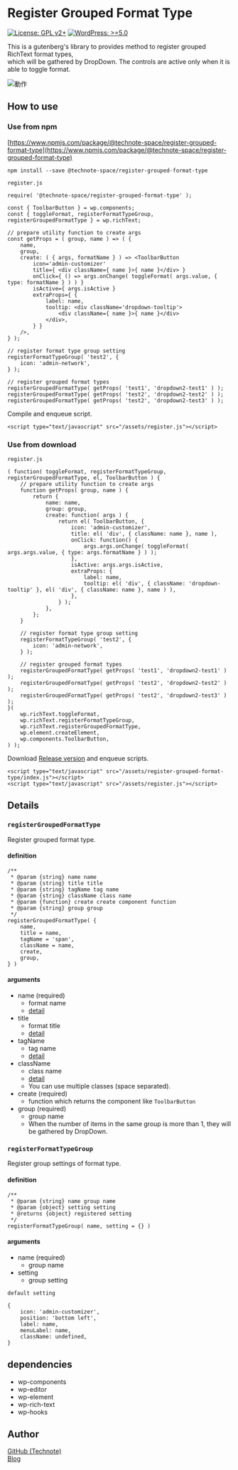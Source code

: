 # Register Grouped Format Type

[![License: GPL v2+](https://img.shields.io/badge/License-GPL%20v2%2B-blue.svg)](http://www.gnu.org/licenses/gpl-2.0.html)
[![WordPress: >=5.0](https://img.shields.io/badge/WordPress-%3E%3D5.0-brightgreen.svg)](https://wordpress.org/)

This is a gutenberg's library to provides method to register grouped RichText format types,   
which will be gathered by DropDown.
The controls are active only when it is able to toggle format.

![動作](https://raw.githubusercontent.com/technote-space/register-grouped-format-type/master/screenshot1.png)

## How to use
### Use from npm
[https://www.npmjs.com/package/@technote-space/register-grouped-format-type](https://www.npmjs.com/package/@technote-space/register-grouped-format-type)

```
npm install --save @technote-space/register-grouped-format-type
```

`register.js`
```
require( '@technote-space/register-grouped-format-type' );

const { ToolbarButton } = wp.components;
const { toggleFormat, registerFormatTypeGroup, registerGroupedFormatType } = wp.richText;

// prepare utility function to create args
const getProps = ( group, name ) => ( {
	name,
	group,
	create: ( { args, formatName } ) => <ToolbarButton
		icon='admin-customizer'
		title={ <div className={ name }>{ name }</div> }
		onClick={ () => args.onChange( toggleFormat( args.value, { type: formatName } ) ) }
		isActive={ args.isActive }
		extraProps={ {
			label: name,
			tooltip: <div className='dropdown-tooltip'>
				<div className={ name }>{ name }</div>
			</div>,
		} }
	/>,
} );

// register format type group setting
registerFormatTypeGroup( 'test2', {
	icon: 'admin-network',
} );

// register grouped format types
registerGroupedFormatType( getProps( 'test1', 'dropdown2-test1' ) );
registerGroupedFormatType( getProps( 'test2', 'dropdown2-test2' ) );
registerGroupedFormatType( getProps( 'test2', 'dropdown2-test3' ) );

```

Compile and enqueue script.

```
<script type="text/javascript" src="/assets/register.js"></script>
```

### Use from download

`register.js`
```
( function( toggleFormat, registerFormatTypeGroup, registerGroupedFormatType, el, ToolbarButton ) {
	// prepare utility function to create args
	function getProps( group, name ) {
		return {
			name: name,
			group: group,
			create: function( args ) {
				return el( ToolbarButton, {
					icon: 'admin-customizer',
					title: el( 'div', { className: name }, name ),
					onClick: function() {
						args.args.onChange( toggleFormat( args.args.value, { type: args.formatName } ) );
					},
					isActive: args.args.isActive,
					extraProps: {
						label: name,
						tooltip: el( 'div', { className: 'dropdown-tooltip' }, el( 'div', { className: name }, name ) ),
					},
				} );
			},
		};
	}

	// register format type group setting
	registerFormatTypeGroup( 'test2', {
		icon: 'admin-network',
	} );

	// register grouped format types
	registerGroupedFormatType( getProps( 'test1', 'dropdown2-test1' ) );
	registerGroupedFormatType( getProps( 'test2', 'dropdown2-test2' ) );
	registerGroupedFormatType( getProps( 'test2', 'dropdown2-test3' ) );
}(
	wp.richText.toggleFormat,
	wp.richText.registerFormatTypeGroup,
	wp.richText.registerGroupedFormatType,
	wp.element.createElement,
	wp.components.ToolbarButton,
) );

```

Download [Release version](https://raw.githubusercontent.com/technote-space/register-grouped-format-type/master/build/index.js) and enqueue scripts.
```
<script type="text/javascript" src="/assets/register-grouped-format-type/index.js"></script>
<script type="text/javascript" src="/assets/register.js"></script>
```


## Details
### `registerGroupedFormatType`
Register grouped format type.
#### definition
```
/**
 * @param {string} name name
 * @param {string} title title
 * @param {string} tagName tag name
 * @param {string} className class name
 * @param {function} create create component function
 * @param {string} group group
 */
registerGroupedFormatType( {
	name,
	title = name,
	tagName = 'span',
	className = name,
	create,
	group,
} )
```
#### arguments
- name (required)
  - format name
  - [detail](https://github.com/WordPress/gutenberg/blob/release/5.6/packages/rich-text/src/register-format-type.js#L17)
- title
  - format title
  - [detail](https://github.com/WordPress/gutenberg/blob/release/5.6/packages/rich-text/src/register-format-type.js#L211)
- tagName
  - tag name
  - [detail](https://github.com/WordPress/gutenberg/blob/release/5.6/packages/rich-text/src/register-format-type.js#L19)
- className
  - class name
  - [detail](https://github.com/WordPress/gutenberg/blob/release/5.6/packages/rich-text/src/register-format-type.js#L20)
  - You can use multiple classes (space separated).
- create (required)
  - function which returns the component like `ToolbarButton`
- group (required)
  - group name
  - When the number of items in the same group is more than 1, they will be gathered by DropDown.

### `registerFormatTypeGroup`
Register group settings of format type.  
#### definition
```
/**
 * @param {string} name group name
 * @param {object} setting setting
 * @returns {object} registered setting
 */
registerFormatTypeGroup( name, setting = {} )
```  
#### arguments
- name (required)
  - group name
- setting
  - group setting  
  
`default setting`
```
{
	icon: 'admin-customizer',
	position: 'bottom left',
	label: name,
	menuLabel: name,
	className: undefined,
}
```

## dependencies
- wp-components
- wp-editor
- wp-element
- wp-rich-text
- wp-hooks

## Author
[GitHub (Technote)](https://github.com/technote-space)  
[Blog](https://technote.space)
